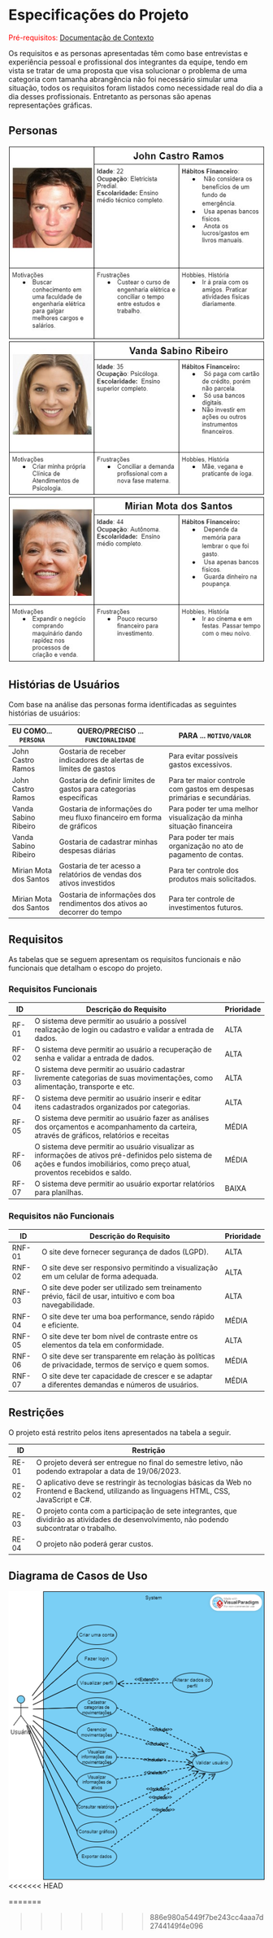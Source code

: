 # Especificações do Projeto

<span style="color:red">Pré-requisitos: <a href="1-Documentação de Contexto.md"> Documentação de Contexto</a></span>

Os requisitos e as personas apresentadas têm como base entrevistas e experiência pessoal e profissional dos integrantes da equipe, tendo em vista se tratar de uma proposta que visa solucionar o problema de uma categoria com tamanha abrangência não foi necessário simular uma situação, todos os requisitos foram listados como necessidade real do dia a dia desses profissionais. Entretanto as personas são apenas representações gráficas.


## Personas

![Persona John](./img/personaJohn.jpg)
![Persona John](./img/personaVanda.jpg)
![Persona John](./img/personaMirian.jpg)


## Histórias de Usuários

Com base na análise das personas forma identificadas as seguintes histórias de usuários:

|EU COMO... `PERSONA`| QUERO/PRECISO ... `FUNCIONALIDADE` |PARA ... `MOTIVO/VALOR`                 |
|--------------------|------------------------------------|----------------------------------------|
|John Castro Ramos  | Gostaria de receber indicadores de alertas de limites de gastos | Para evitar possíveis gastos excessivos. |
| John Castro Ramos | Gostaria de definir limites de gastos para categorias específicas | Para ter maior controle com gastos em despesas primárias e secundárias. |
| Vanda Sabino Ribeiro | Gostaria de informações do meu fluxo financeiro em forma de gráficos | Para poder ter uma melhor visualização da minha situação financeira |
| Vanda Sabino Ribeiro | Gostaria de cadastrar minhas despesas diárias | Para poder ter mais organização no ato de pagamento de contas. |
| Mirian Mota dos Santos  | Gostaria de ter acesso a relatórios de vendas dos ativos investidos | Para ter controle dos produtos mais solicitados. |
| Mirian Mota dos Santos  | Gostaria de informações dos rendimentos dos ativos ao decorrer do tempo | Para ter controle de investimentos futuros. |


## Requisitos

As tabelas que se seguem apresentam os requisitos funcionais e não funcionais que detalham o escopo do projeto.

### Requisitos Funcionais

|ID    | Descrição do Requisito  | Prioridade |
|------|-----------------------------------------|----|
|RF-01| O sistema deve permitir ao usuário a possível realização de login ou cadastro e validar a entrada de dados. | ALTA | 
|RF-02| O sistema deve permitir ao usuário a recuperação de senha e validar a entrada de dados. | ALTA |
|RF-03| O sistema deve permitir ao usuário cadastrar livremente categorias de suas movimentações, como alimentação, transporte e etc. | ALTA |
|RF-04| O sistema deve permitir ao usuário inserir e editar itens cadastrados organizados por categorias. | ALTA |
|RF-05| O sistema deve permitir ao usuário fazer as análises dos orçamentos e acompanhamento da carteira, através de gráficos, relatórios e receitas | MÉDIA |
|RF-06| O sistema deve permitir ao usuário visualizar as informações de ativos pré-definidos pelo sistema de ações e fundos imobiliários, como preço atual, proventos recebidos e saldo. | MÉDIA |
|RF-07| O sistema deve permitir ao usuário exportar relatórios para planilhas. | BAIXA |


### Requisitos não Funcionais

|ID     | Descrição do Requisito  |Prioridade |
|-------|-------------------------|----|
|RNF-01| O site deve fornecer segurança de dados (LGPD). | ALTA | 
|RNF-02| O site deve ser responsivo permitindo a visualização em um celular de forma adequada. |  ALTA |
|RNF-03| O site deve poder ser utilizado sem treinamento prévio, fácil de usar, intuitivo e com boa navegabilidade. | ALTA |
|RNF-04| O site deve ter uma boa performance, sendo rápido e eficiente. | MÉDIA |
|RNF-05| O site deve ter bom nível de contraste entre os elementos da tela em conformidade. | ALTA |
|RNF-06| O site deve ser transparente em relação às políticas de privacidade, termos de serviço e quem somos. | MÉDIA |
|RNF-07| O site deve ter capacidade de crescer e se adaptar a diferentes demandas e números de usuários. | MÉDIA |




## Restrições

O projeto está restrito pelos itens apresentados na tabela a seguir.

|ID| Restrição                                             |
|--|-------------------------------------------------------|
|RE-01| O projeto deverá ser entregue no final do semestre letivo, não podendo extrapolar a data de 19/06/2023. |
|RE-02| O aplicativo deve se restringir às tecnologias básicas da Web no Frontend e Backend, utilizando as linguagens HTML, CSS, JavaScript e C#. |
|RE-03| O projeto conta com a participação de sete integrantes, que dividirão as atividades de desenvolvimento, não podendo subcontratar o trabalho. |
|RE-04| O projeto não poderá gerar custos. |



## Diagrama de Casos de Uso

![Diagrama de casos de uso](./img/diagrama-casos-de-uso.png)
<<<<<<< HEAD


=======
>>>>>>> 886e980a5449f7be243cc4aaa7d2744149f4e096
